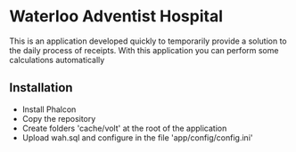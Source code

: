 # Waterloo Adventist Hospital

This is an application developed quickly to temporarily provide a solution to the daily process of receipts. With this application you can perform some calculations automatically

## Installation
* Install Phalcon
* Copy the repository
* Create folders 'cache/volt' at the root of the application
* Upload wah.sql and configure in the file 'app/config/config.ini'

